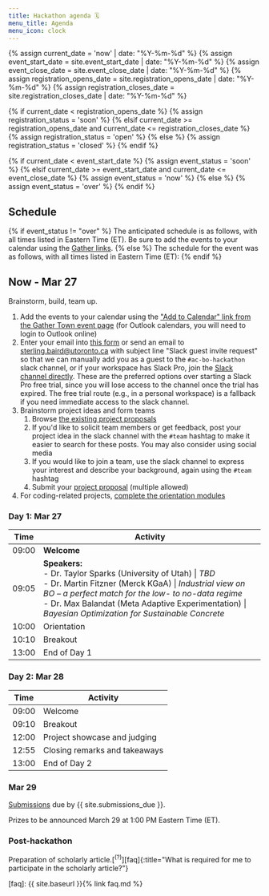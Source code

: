 ```yaml
---
title: Hackathon agenda 🗓️
menu_title: Agenda
menu_icon: clock
---
```

{% assign current_date = 'now' | date: "%Y-%m-%d" %}
{% assign event_start_date = site.event_start_date | date: "%Y-%m-%d" %}
{% assign event_close_date = site.event_close_date | date: "%Y-%m-%d" %}
{% assign registration_opens_date = site.registration_opens_date | date: "%Y-%m-%d" %}
{% assign registration_closes_date = site.registration_closes_date | date: "%Y-%m-%d" %}

{% if current_date < registration_opens_date %}
    {% assign registration_status = 'soon' %}
{% elsif current_date >= registration_opens_date and current_date <= registration_closes_date %}
    {% assign registration_status = 'open' %}
{% else %}
    {% assign registration_status = 'closed' %}
{% endif %}

{% if current_date < event_start_date %}
    {% assign event_status = 'soon' %}
{% elsif current_date >= event_start_date and current_date <= event_close_date %}
    {% assign event_status = 'now' %}
{% else %}
    {% assign event_status = 'over' %}
{% endif %}

## Schedule
{% if event_status != "over" %}
The anticipated schedule is as follows, with all times listed in Eastern Time (ET). Be sure to add the events to your calendar using the [Gather links](https://app.gather.town/events/aWWEyxSfRJGgvVwT3rSA).
{% else %}
The schedule for the event was as follows, with all times listed in Eastern Time (ET):
{% endif %}

## Now - Mar 27

Brainstorm, build, team up.

1. Add the events to your calendar using the ["Add to Calendar" link from the Gather Town event page](https://app.gather.town/events/aWWEyxSfRJGgvVwT3rSA) (for Outlook calendars, you will need to login to Outlook online)
2. Enter your email into [this form](https://forms.gle/1AKnQrdgCPk2Yts96) or send an email to [sterling.baird@utoronto.ca](mailto:sterling.baird@utoronto.ca) with subject line "Slack guest invite request" so that we can manually add you as a guest to the `#ac-bo-hackathon` slack channel, or if your workspace has Slack Pro, join the [Slack channel directly](https://join.slack.com/share/enQtNjg2ODE3OTIwMDcwNC1iNzhiOGYxNzJiN2JkMWIxN2VkMDc4ODNlM2RjMDQ4ZTYyNTI0ZTdhZTZiMDgwMzE3ZTdjZjQ1ZmUxN2E4MjMz). These are the preferred options over starting a Slack Pro free trial, since you will lose access to the channel once the trial has expired. The free trial route (e.g., in a personal workspace) is a fallback if you need immediate access to the slack channel.
3. Brainstorm project ideas and form teams
   1. Browse [the existing project proposals](_/../projects.md)
   2. If you'd like to solicit team members or get feedback, post your project idea in the slack channel with the `#team` hashtag to make it easier to search for these posts. You may also consider using social media
   3. If you would like to join a team, use the slack channel to express your interest and describe your background, again using the `#team` hashtag
   4. Submit your [project proposal](_/../submission.md) (multiple allowed)
4. For coding-related projects, [complete the orientation modules](_/../resources.md)

<!-- 4. If you plan to join an existing project, use the GitHub Classroom link corresponding to the project topic and select the appropriate team on the GitHub Classroom interface (see [submission](_/../submission.md)). Reach out to [sterling.baird@utoronto.ca](mailto:sterling.baird@utoronto.ca) if you have trouble getting added to your team -->

### Day 1: Mar 27

| Time  | Activity |
|-------|----------|
| 09:00 | **Welcome** |
| 09:05 | **Speakers:** <br> - Dr. Taylor Sparks (University of Utah) \| *TBD* <br> - Dr. Martin Fitzner (Merck KGaA) \| *Industrial view on BO – a perfect match for the low- to no-data regime* <br> - Dr. Max Balandat (Meta Adaptive Experimentation) \| *Bayesian Optimization for Sustainable Concrete* |
| 10:00 | Orientation |
| 10:10 | Breakout |
| 13:00 | End of Day 1 |

### Day 2: Mar 28

| Time  | Activity |
|-------|----------|
| 09:00 | Welcome |
| 09:10 | Breakout |
| 12:00 | Project showcase and judging |
| 12:55 | Closing remarks and takeaways |
| 13:00 | End of Day 2 |

### Mar 29

[Submissions](_/../submission.md) due by {{ site.submissions_due }}.

Prizes to be announced March 29 at 1:00 PM Eastern Time (ET).

### Post-hackathon

Preparation of scholarly article.[<sup>(?)</sup>][faq]{:title="What is required for me to participate in the scholarly article?"}


[faq]: {{ site.baseurl }}{% link faq.md %}

<!-- {:.agenda} -->

<!-- {:.agenda} -->
<!-- Time (BST)    | Activity | Where to go
------------- | -------- | -----------
09:15 – 09:30 | Zoom meeting opens for informal networking | Zoom main room
09:30 – 10:00 | **Welcome talk**<br>Speaker name | Zoom main room
10:00 – 11:55 | **Breakout groups**<br>Recap and continue working on projects | Zoom breakout rooms
12:00 – 12:30 | **Yoga**<br>Take some time away from your keyboard | Zoom main room
12:30 – 13:30 | Lunch break |
13:30 – 16:30 | **Breakout groups**<br>Continue working on projects | Zoom breakout rooms
16:30 – 17:00 | **End of day tidy-up**<br>Write up<br>Commit your changes to GitHub<br>Tidy Group Workspace | Zoom breakout rooms
17:00 – 17:25 | **Group updates**<br>90 seconds per group<br>Zero or one slide 😊<br>How things are going; what problems you have faced | Zoom main room
17:25 – 17:30 | **Close of day** | Zoom main room -->


<!-- ## Day 2: Mar 28

Live session to announce prizes. -->
